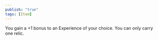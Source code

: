 ```yaml
---
publish: "true"
tags: [Item]
---
```

You gain a +1 bonus to an Experience of your choice. You can only carry one relic.
